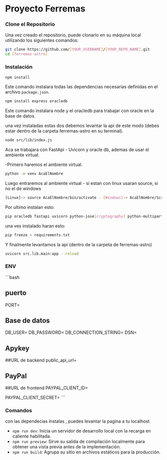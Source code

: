 # Proyecto Ferremas

### Clone el Repositorio
Una vez creado el repositorio, puede clonarlo en su máquina local utilizando los siguientes comandos:

```bash
git clone https://github.com/[YOUR_USERNAME]/[YOUR_REPO_NAME].git
cd [ferremas-astro]
```

### Instalación

```bash
npm install
```
Este comando instalara todas las dependencias necesarias definidas en el archivo `package.json`.

```bash
npm install express oracledb
```
Este comando instalara node y el oracledb para trabajar con oracle en la base de datos.


una vez instaladas estas dos debemos levantar la api de este modo (debes estar dentro de la carpeta ferremas-astro en su terminal).
```bash
node src/lib/index.js
```

Aca se trabajara con FastApi - Uvicorn y oracle db, ademas de usar el ambiente virtual.

-Primero haremos el ambiente virtual.

```bash
python -m venv AcaElNombre
```
Luego entraremos al ambiente virtual - si estan con linux usaran source, si no el de windows
```bash
[Linux]-> source AcaElNombre/bin/activate - [Windows]-> AcaElNombre/Scripts/activate
```
Por ultimo instalan esto:
```bash
pip oracledb fastapi uvicorn python-jose[cryptography] python-multipart passlib bcrypt
```

una ves instalado haran esto:

```bash
pip freeze > requirements.txt
```

Y finalmente levantamos la api (dentro de la carpeta de ferremas-astro)

```bash
uvicorn src.lib.main:app --reload
```

### ENV
´´´bash
## puerto
PORT=

## Base de datos
DB_USER=
DB_PASSWORD=
DB_CONNECTION_STRING=
DSN=

## Apykey


##URL de backend
public_api_url=

## PayPal
##URL de frontend
PAYPAL_CLIENT_ID=

PAYPAL_CLIENT_SECRET=
´´´

### Comandos

con las dependecias instalas , puedes levantar la pagina a tu localhost

* `npm run dev`: Inicia un servidor de desarrollo local con la recarga en caliente habilitada.
* `npm run preview`: Sirve su salida de compilación localmente para obtener una vista previa antes de la implementación.
* `npm run build`: Agrupa su sitio en archivos estáticos para la producción.

